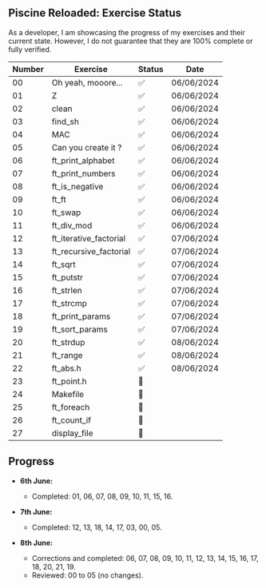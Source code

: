 ## Piscine Reloaded: Exercise Status

As a developer, I am showcasing the progress of my exercises and their current state. However, I do not guarantee that they are 100% complete or fully verified.

| Number | Exercise                   | Status | Date       |
| ------ | --------------------------| ------ | ---------- |
| 00     | Oh yeah, mooore...       | ✅     | 06/06/2024 |
| 01     | Z                         | ✅     | 06/06/2024 |
| 02     | clean                     | ✅     | 06/06/2024 |
| 03     | find_sh                   | ✅     | 06/06/2024 |
| 04     | MAC                       | ✅     | 06/06/2024 |
| 05     | Can you create it ?       | ✅     | 06/06/2024 |
| 06     | ft_print_alphabet         | ✅     | 06/06/2024 |
| 07     | ft_print_numbers          | ✅     | 06/06/2024 |
| 08     | ft_is_negative            | ✅     | 06/06/2024 |
| 09     | ft_ft                     | ✅     | 06/06/2024 |
| 10     | ft_swap                   | ✅     | 06/06/2024 |
| 11     | ft_div_mod                | ✅     | 06/06/2024 |
| 12     | ft_iterative_factorial    | ✅     | 07/06/2024 |
| 13     | ft_recursive_factorial    | ✅     | 07/06/2024 |
| 14     | ft_sqrt                   | ✅     | 07/06/2024 |
| 15     | ft_putstr                 | ✅     | 07/06/2024 |
| 16     | ft_strlen                 | ✅     | 07/06/2024 |
| 17     | ft_strcmp                 | ✅     | 07/06/2024 |
| 18     | ft_print_params           | ✅     | 07/06/2024 |
| 19     | ft_sort_params            | ✅     | 07/06/2024 |
| 20     | ft_strdup                 | ✅     | 08/06/2024 |
| 21     | ft_range                  | ✅     | 08/06/2024 |
| 22     | ft_abs.h                  | ✅     | 08/06/2024 |
| 23     | ft_point.h                | 🚧     |            |
| 24     | Makefile                  | 🚧     |            |
| 25     | ft_foreach                | 🚧     |            |
| 26     | ft_count_if               | 🚧     |            |
| 27     | display_file              | 🚧     |            |

## Progress
- **6th June:**
  - Completed: 01, 06, 07, 08, 09, 10, 11, 15, 16.

- **7th June:**
  - Completed: 12, 13, 18, 14, 17, 03, 00, 05.

- **8th June:**
  - Corrections and completed: 06, 07, 08, 09, 10, 11, 12, 13, 14, 15, 16, 17, 18, 20, 21, 19.
  - Reviewed: 00 to 05 (no changes).
